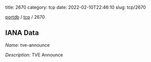 title: 2670
category: tcp
date: 2022-02-10T22:46:10
slug: tcp/2670

[portdb](/) / [tcp](/category/tcp.html) / 2670


## IANA Data

_Name:_ tve-announce

_Description:_ TVE Announce


